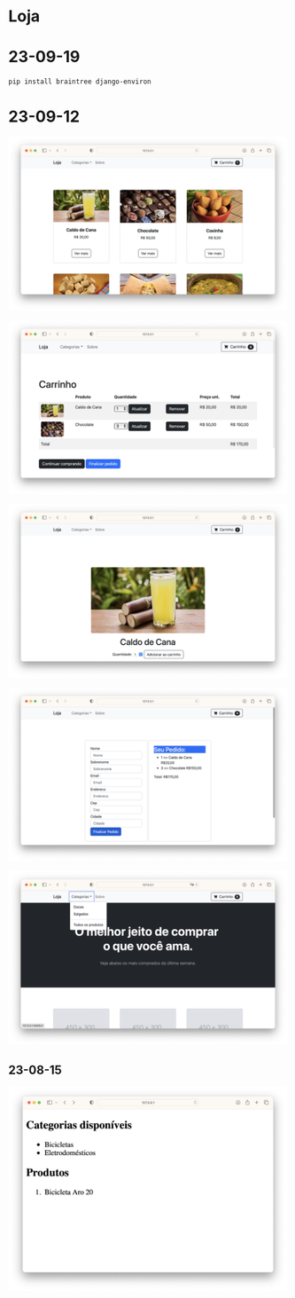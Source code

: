 # Loja

# 23-09-19

```
pip install braintree django-environ
```

# 23-09-12

![](readme/3.png)

![](readme/5.png)

![](readme/4.png)

![](readme/6.png)

![](readme/2.png)

## 23-08-15

![](readme/1.png)
